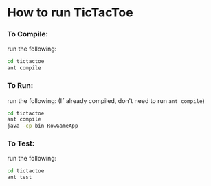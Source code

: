 # How to run TicTacToe

### To Compile:
run the following:
```bash
cd tictactoe
ant compile
```

### To Run:
run the following: (If already compiled, don't need to run `ant compile`)
```bash
cd tictactoe
ant compile
java -cp bin RowGameApp
```

### To Test:
run the following:
```bash
cd tictactoe
ant test
```